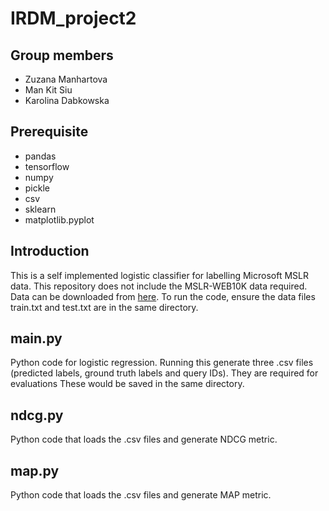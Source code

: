 # IRDM_project2

## Group members
- Zuzana Manhartova
- Man Kit Siu
- Karolina Dabkowska

## Prerequisite
- pandas
- tensorflow 
- numpy
- pickle
- csv
- sklearn
- matplotlib.pyplot

## Introduction
This is a self implemented logistic classifier for labelling Microsoft MSLR data. This repository does not include the MSLR-WEB10K data required. Data can be downloaded from [here](https://www.microsoft.com/en-us/research/project/mslr/). To run the code, ensure the data files train.txt and test.txt are in the same directory.

## main.py 
Python code for logistic regression. Running this generate three .csv files (predicted labels, ground truth labels and query IDs). They are required for evaluations These would be saved in the same directory. 

## ndcg.py
Python code that loads the .csv files and generate NDCG metric.

## map.py
Python code that loads the .csv files and generate MAP metric.

